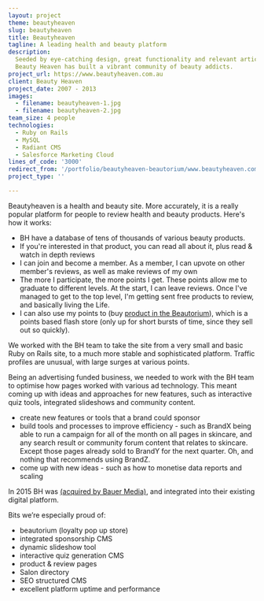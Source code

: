 ```yaml
---
layout: project
theme: beautyheaven
slug: beautyheaven
title: Beautyheaven
tagline: A leading health and beauty platform
description:
  Seeded by eye-catching design, great functionality and relevant articles,
  Beauty Heaven has built a vibrant community of beauty addicts.
project_url: https://www.beautyheaven.com.au
client: Beauty Heaven
project_date: 2007 - 2013
images:
  - filename: beautyheaven-1.jpg
  - filename: beautyheaven-2.jpg
team_size: 4 people
technologies:
  - Ruby on Rails
  - MySQL
  - Radiant CMS
  - Salesforce Marketing Cloud
lines_of_code: '3000'
redirect_from: '/portfolio/beautyheaven-beautorium/www.beautyheaven.com.au'
project_type: ''

---
```


Beautyheaven is a health and beauty site. More accurately, it is a really popular platform for people to review health and beauty products. Here's how it works:

- BH have a database of tens of thousands of various beauty products.
- If you're interested in that product, you can read all about it, plus read & watch in depth reviews
- I can join and become a member. As a member, I can upvote on other member's reviews, as well as make reviews of my own
- The more I participate, the more points I get. These points allow me to graduate to different levels. At the start, I can leave reviews. Once I've managed to get to the top level, I'm getting sent free products to review, and basically living the Life.
- I can also use my points to (buy [product in the Beautorium](/portfolio/beautyheaven-beautorium/)), which is a points based flash store (only up for short bursts of time, since they sell out so quickly).

We worked with the BH team to take the site from a very small and basic Ruby on Rails site, to a much more stable and sophisticated platform. Traffic profiles are unusual, with large surges at various points.

Being an advertising funded business, we needed to work with the BH team to optimise how pages worked with various ad technology. This meant coming up with ideas and approaches for new features, such as interactive quiz tools, integrated slideshows and community content.

- create new features or tools that a brand could sponsor
- build tools and processes to improve efficiency - such as BrandX being able to run a campaign for all of the month on all pages in skincare, and any search result or community forum content that relates to skincare. Except those pages already sold to BrandY for the next quarter. Oh, and nothing that recommends using BrandZ.
- come up with new ideas - such as how to monetise data reports and scaling

In 2015 BH was [(acquired by Bauer Media)](http://www.bauer-media.com.au/discover/press/announcements/2015/03/bauer-media-acquires-leading-digital-beauty-business-the-beautyheaven-group/), and integrated into their existing digital platform.

Bits we’re especially proud of:

- beautorium (loyalty pop up store)
- integrated sponsorship CMS
- dynamic slideshow tool
- interactive quiz generation CMS
- product & review pages
- Salon directory
- SEO structured CMS
- excellent platform uptime and performance
